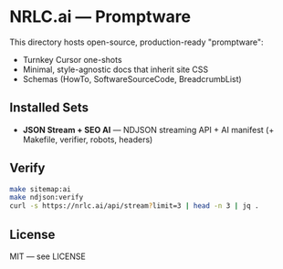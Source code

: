 # NRLC.ai — Promptware

This directory hosts open-source, production-ready "promptware":
- Turnkey Cursor one-shots
- Minimal, style-agnostic docs that inherit site CSS
- Schemas (HowTo, SoftwareSourceCode, BreadcrumbList)

## Installed Sets
- **JSON Stream + SEO AI** — NDJSON streaming API + AI manifest (+ Makefile, verifier, robots, headers)

## Verify
```bash
make sitemap:ai
make ndjson:verify
curl -s https://nrlc.ai/api/stream?limit=3 | head -n 3 | jq .
```

## License
MIT — see LICENSE

